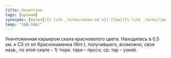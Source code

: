 ```yaml
---
title: Кизилтари
tags: [ороним]
synonyms: [Кизил]({% link _terms/кизил.md %})-[Таш]({% link _terms/таш.md %}), Казылтар-[Каясы]({% link _terms/каясы.md %})
temp: "[&В-14&]"
---
```


Уничтоженная карьером скала красноватого цвета. Находилась в 0,5 км. к СЗ от нп
Краснокаменка (Ялт.), получившего, возможно, свое назв., по этой скале – 1)
тюрк. тари – просо; ср. тар – узкий.
